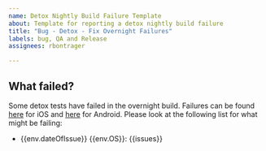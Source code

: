 ```yaml
---
name: Detox Nightly Build Failure Template
about: Template for reporting a detox nightly build failure
title: "Bug - Detox - Fix Overnight Failures"
labels: bug, QA and Release 
assignees: rbontrager

---
```


## What failed? <!-- General overview of what happened and where it happened -->
Some detox tests have failed in the overnight build. Failures can be found [here](https://github.com/department-of-veterans-affairs/va-mobile-app/actions/workflows/e2e_ios.yml) for iOS and [here](https://github.com/department-of-veterans-affairs/va-mobile-app/actions/workflows/e2e_android.yml) for Android. Please look at the following list for what might be failing:

- {{env.dateOfIssue}} {{env.OS}}: {{issues}}


